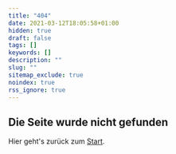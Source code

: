 ```yaml
---
title: "404"
date: 2021-03-12T18:05:58+01:00
hidden: true
draft: false
tags: []
keywords: []
description: ""
slug: ""
sitemap_exclude: true
noindex: true
rss_ignore: true
---
```


## Die Seite wurde nicht gefunden

Hier geht's zurück zum [Start](/).
